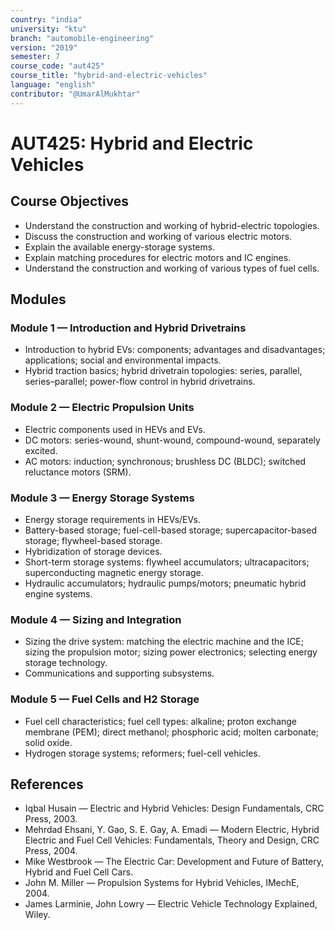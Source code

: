 ```yaml
---
country: "india"
university: "ktu"
branch: "automobile-engineering"
version: "2019"
semester: 7
course_code: "aut425"
course_title: "hybrid-and-electric-vehicles"
language: "english"
contributor: "@UmarAlMukhtar"
---
```


# AUT425: Hybrid and Electric Vehicles

## Course Objectives

- Understand the construction and working of hybrid-electric topologies.
- Discuss the construction and working of various electric motors.
- Explain the available energy-storage systems.
- Explain matching procedures for electric motors and IC engines.
- Understand the construction and working of various types of fuel cells.

## Modules

### Module 1 — Introduction and Hybrid Drivetrains

- Introduction to hybrid EVs: components; advantages and disadvantages; applications; social and environmental impacts.
- Hybrid traction basics; hybrid drivetrain topologies: series, parallel, series–parallel; power-flow control in hybrid drivetrains.

### Module 2 — Electric Propulsion Units

- Electric components used in HEVs and EVs.
- DC motors: series-wound, shunt-wound, compound-wound, separately excited.
- AC motors: induction; synchronous; brushless DC (BLDC); switched reluctance motors (SRM).

### Module 3 — Energy Storage Systems

- Energy storage requirements in HEVs/EVs.
- Battery-based storage; fuel-cell-based storage; supercapacitor-based storage; flywheel-based storage.
- Hybridization of storage devices.
- Short-term storage systems: flywheel accumulators; ultracapacitors; superconducting magnetic energy storage.
- Hydraulic accumulators; hydraulic pumps/motors; pneumatic hybrid engine systems.

### Module 4 — Sizing and Integration

- Sizing the drive system: matching the electric machine and the ICE; sizing the propulsion motor; sizing power electronics; selecting energy storage technology.
- Communications and supporting subsystems.

### Module 5 — Fuel Cells and H2 Storage

- Fuel cell characteristics; fuel cell types: alkaline; proton exchange membrane (PEM); direct methanol; phosphoric acid; molten carbonate; solid oxide.
- Hydrogen storage systems; reformers; fuel-cell vehicles.

## References

- Iqbal Husain — Electric and Hybrid Vehicles: Design Fundamentals, CRC Press, 2003.
- Mehrdad Ehsani, Y. Gao, S. E. Gay, A. Emadi — Modern Electric, Hybrid Electric and Fuel Cell Vehicles: Fundamentals, Theory and Design, CRC Press, 2004.
- Mike Westbrook — The Electric Car: Development and Future of Battery, Hybrid and Fuel Cell Cars.
- John M. Miller — Propulsion Systems for Hybrid Vehicles, IMechE, 2004.
- James Larminie, John Lowry — Electric Vehicle Technology Explained, Wiley.
